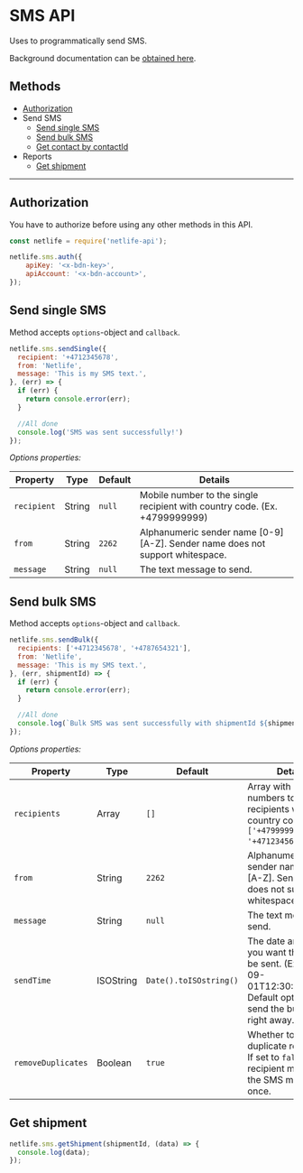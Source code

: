 # SMS API
Uses to programmatically send SMS.

Background documentation can be [obtained here](https://secure.bringcrm.no/api/sms/v1).

## Methods
- [Authorization](#authorization)
- Send SMS
  - [Send single SMS](#send-single-sms)
  - [Send bulk SMS](#send-bulk-sms)
  - [Get contact by contactId](#get-contact-by-contactid)
- Reports
  - [Get shipment](#get-shipment)

---

## Authorization

You have to authorize before using any other methods in this API.
```js
const netlife = require('netlife-api');

netlife.sms.auth({
    apiKey: '<x-bdn-key>',
    apiAccount: '<x-bdn-account>',
});
```

## Send single SMS
Method accepts `options`-object and `callback`.
```js
netlife.sms.sendSingle({
  recipient: '+4712345678',
  from: 'Netlife',
  message: 'This is my SMS text.',
}, (err) => {
  if (err) {
    return console.error(err);
  }

  //All done
  console.log('SMS was sent successfully!')
});
```
*Options properties:*

| Property    | Type   | Default | Details                                                                        |
|-------------|--------|---------|--------------------------------------------------------------------------------|
| `recipient` | String | `null`  | Mobile number to the single recipient with country code. (Ex. +4799999999)     |
| `from`      | String | `2262`  | Alphanumeric sender name [0-9] [A-Z]. Sender name does not support whitespace. |
| `message`   | String | `null`  | The text message to send.                                                      |


## Send bulk SMS
Method accepts `options`-object and `callback`.
```js
netlife.sms.sendBulk({
  recipients: ['+4712345678', '+4787654321'],
  from: 'Netlife',
  message: 'This is my SMS text.',
}, (err, shipmentId) => {
  if (err) {
    return console.error(err);
  }

  //All done
  console.log(`Bulk SMS was sent successfully with shipmentId ${shipmentId}!`);
});
```
*Options properties:*

| Property           | Type      | Default                | Details                                                                                                                            |
|--------------------|-----------|------------------------|------------------------------------------------------------------------------------------------------------------------------------|
| `recipients`       | Array     | `[]`                   | Array with mobile numbers to recipients with country code. (Ex. `['+4799999999', '+4712345678']`).                                 |
| `from`             | String    | `2262`                 | Alphanumeric sender name [0-9] [A-Z]. Sender name does not support whitespace.                                                     |
| `message`          | String    | `null`                 | The text message to send.                                                                                                          |
| `sendTime`         | ISOString | `Date().toISOstring()` | The date and time you want the SMS to be sent. (Ex. `2017-09-01T12:30:00.000Z). Default option will send the bulk SMS right away. |
| `removeDuplicates` | Boolean   | `true`                 | Whether to remove duplicate recipients. If set to `false` a recipient may get the SMS more then once.                              |


## Get shipment
```js
netlife.sms.getShipment(shipmentId, (data) => {
  console.log(data);
});
```
